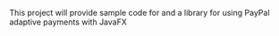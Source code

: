 This project will provide sample code for and a library for using PayPal adaptive payments with JavaFX